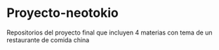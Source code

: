 # Proyecto-neotokio
Repositorios del proyecto final que incluyen 4 materias con tema de un restaurante de comida china 
